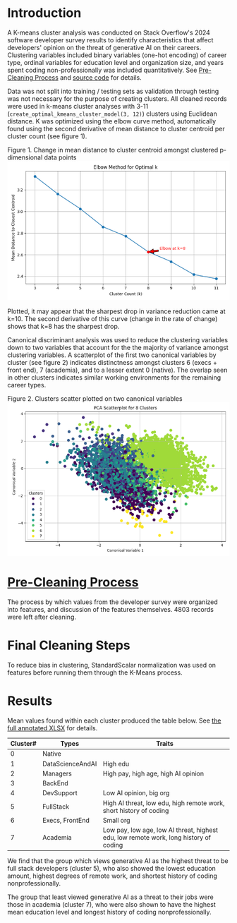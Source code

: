 # Introduction
A K-means cluster analysis was conducted on Stack Overflow's 2024 software developer survey results to identify characteristics that affect developers' opinion on the threat of generative AI on their careers. Clustering variables included binary variables (one-hot encoding) of career type, ordinal variables for education level and organization size, and years spent coding non-professionally was included quantitatively. See [Pre-Cleaning Process](cleaning_process.md) and [source code](kmeans-cluster_so2024dev_survey.py) for details.

Data was not split into training / testing sets as validation through testing was not necessary for the purpose of creating clusters. All cleaned records were used in k-means cluster analyses with 3-11 (`create_optimal_kmeans_cluster_model(3, 12)`) clusters using Euclidean distance. K was optimized using the elbow curve method, automatically found using the second derivative of mean distance to cluster centroid per cluster count (see figure 1).

Figure 1. Change in mean distance to cluster centroid amongst clustered p-dimensional data points
![](images/cluster-optimal-k.png)

Plotted, it may appear that the sharpest drop in variance reduction came at k=10. The second derivative of this curve (change in the rate of change) shows that k=8 has the sharpest drop.

Canonical discriminant analysis was used to reduce the clustering variables down to two variables that account for the the majority of variance amongst clustering variables. A scatterplot of the first two canonical variables by cluster (see figure 2) indicates distinctness amongst clusters 6 (execs + front end), 7 (academia), and to a lesser extent 0 (native). The overlap seen in other clusters indicates similar working environments for the remaining career types.

Figure 2. Clusters scatter plotted on two canonical variables
![](images/cluster-scatterplot.png)

# [Pre-Cleaning Process](cleaning_process.md)
The process by which values from the developer survey were organized into features, and discussion of the features themselves. 4803 records were left after cleaning.

# Final Cleaning Steps
To reduce bias in clustering, StandardScalar normalization was used on features before running them through the K-Means process.

# Results
Mean values found within each cluster produced the table below.
See [the full annotated XLSX](cluster-results.xlsx) for details.

| Cluster# | Types            | Traits                                                                                  |
|----------|------------------|-----------------------------------------------------------------------------------------|
| 0        | Native           |                                                                                         |
| 1        | DataScienceAndAI | High edu                                                                                |
| 2        | Managers         | High pay, high age,   high AI opinion                                                   |
| 3        | BackEnd          |                                                                                         |
| 4        | DevSupport       | Low AI opinion, big   org                                                               |
| 5        | FullStack        | High AI threat, low   edu, high remote work, short history of coding                    |
| 6        | Execs, FrontEnd  | Small org                                                                               |
| 7        | Academia         | Low pay, low age, low   AI threat, highest edu, low remote work, long history of coding |

We find that the group which views generative AI as the highest threat to be full stack developers (cluster 5), who also showed the lowest education amount, highest degrees of remote work, and shortest history of coding nonprofessionally.

The group that least viewed generative AI as a threat to their jobs were those in academia (cluster 7), who were also shown to have the highest mean education level and longest history of coding nonprofessionally.